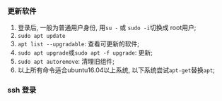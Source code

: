 ### 更新软件
1. 登录后, 一般为普通用户身份, 用`su -` 或 `sudo -i`切换成 root用户;
2. `sudo apt update`
3. `apt list --upgradable`: 查看可更新的软件;
4. `sudo apt upgrade`或`sudo apt -f upgrade`: 更新; 
5. `sudo apt autoremove`: 清理旧组件;
6. 以上所有命令适合ubuntu16.04以上系统, 以下系统尝试`apt-get`替换`apt`;


### ssh 登录
